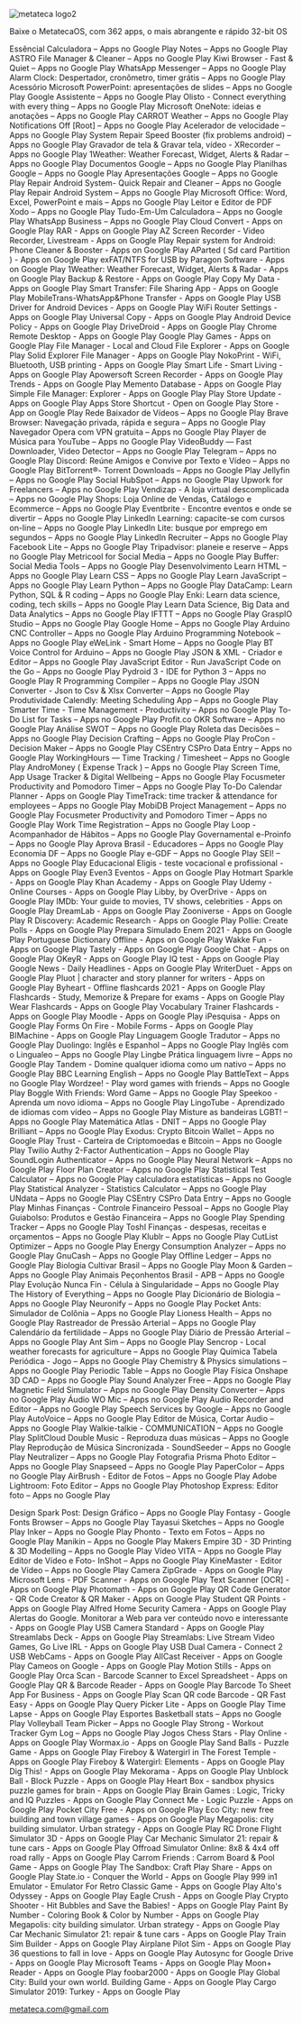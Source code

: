 ![metateca logo2](https://user-images.githubusercontent.com/29218322/137600338-c8ed14a4-1576-4ec7-8358-947589ee6d45.gif)

Baixe o MetatecaOS, com 362 apps, o mais abrangente e rápido 32-bit OS

Essêncial
Calculadora – Apps no Google Play
Notes – Apps no Google Play
ASTRO File Manager & Cleaner – Apps no Google Play
Kiwi Browser - Fast & Quiet – Apps no Google Play
WhatsApp Messenger – Apps no Google Play
Alarm Clock: Despertador, cronômetro, timer grátis – Apps no Google Play
Acessório
Microsoft PowerPoint: apresentações de slides – Apps no Google Play
Google Assistente – Apps no Google Play
Olisto - Connect everything with every thing – Apps no Google Play
Microsoft OneNote: ideias e anotações – Apps no Google Play
CARROT Weather – Apps no Google Play
Notifications Off [Root] – Apps no Google Play
Acelerador de velocidade – Apps no Google Play
System Repair Speed Booster (fix problems android) – Apps no Google Play
Gravador de tela & Gravar tela, vídeo - XRecorder – Apps no Google Play
1Weather: Weather Forecast, Widget, Alerts & Radar – Apps no Google Play
Documentos Google – Apps no Google Play
Planilhas Google – Apps no Google Play
Apresentações Google – Apps no Google Play
Repair Android System- Quick Repair and Cleaner – Apps no Google Play
Repair Android System – Apps no Google Play
Microsoft Office: Word, Excel, PowerPoint e mais – Apps no Google Play
Leitor e Editor de PDF Xodo – Apps no Google Play
Tudo-Em-Um Calculadora – Apps no Google Play
WhatsApp Business – Apps no Google Play
Cloud Convert - Apps on Google Play
RAR - Apps on Google Play
AZ Screen Recorder - Video Recorder, Livestream - Apps on Google Play
Repair system for Android: Phone Cleaner & Booster - Apps on Google Play
AParted ( Sd card Partition ) - Apps on Google Play
exFAT/NTFS for USB by Paragon Software - Apps on Google Play
1Weather: Weather Forecast, Widget, Alerts & Radar - Apps on Google Play
Backup & Restore - Apps on Google Play
Copy My Data - Apps on Google Play
Smart Transfer: File Sharing App - Apps on Google Play
MobileTrans-WhatsApp&Phone Transfer - Apps on Google Play
USB Driver for Android Devices - Apps on Google Play
WiFi Router Settings - Apps on Google Play
Universal Copy - Apps on Google Play
Android Device Policy - Apps on Google Play
DriveDroid - Apps on Google Play
Chrome Remote Desktop - Apps on Google Play
Google Play Games - Apps on Google Play
File Manager - Local and Cloud File Explorer - Apps on Google Play
Solid Explorer File Manager - Apps on Google Play
NokoPrint - WiFi, Bluetooth, USB printing - Apps on Google Play
Smart Life - Smart Living - Apps on Google Play
Apowersoft Screen Recorder - Apps on Google Play
Trends - Apps on Google Play
Memento Database - Apps on Google Play
Simple File Manager: Explorer - Apps on Google Play
Play Store Update - Apps on Google Play
Apps Store Shortcut - Open on Google Play Store - App on Google Play 
Rede
Baixador de Vídeos – Apps no Google Play
Brave Browser: Navegação privada, rápida e segura – Apps no Google Play
Navegador Opera com VPN gratuita – Apps no Google Play
Player de Música para YouTube – Apps no Google Play
VideoBuddy — Fast Downloader, Video Detector – Apps no Google Play
Telegram – Apps no Google Play
Discord: Reúne Amigos e Convive por Texto e Vídeo – Apps no Google Play
BitTorrent®- Torrent Downloads – Apps no Google Play
Jellyfin – Apps no Google Play
Social
HubSpot – Apps no Google Play
Upwork for Freelancers – Apps no Google Play
Vendizap - A loja virtual descomplicada – Apps no Google Play
Shops: Loja Online de Vendas, Catálogo e Ecommerce – Apps no Google Play
Eventbrite - Encontre eventos e onde se divertir – Apps no Google Play
LinkedIn Learning: capacite-se com cursos on-line – Apps no Google Play
LinkedIn Lite: busque por emprego em segundos – Apps no Google Play
LinkedIn Recruiter – Apps no Google Play
Facebook Lite – Apps no Google Play
Tripadvisor: planeie e reserve – Apps no Google Play
Metricool for Social Media – Apps no Google Play
Buffer: Social Media Tools – Apps no Google Play
Desenvolvimento
Learn HTML – Apps no Google Play
Learn CSS – Apps no Google Play
Learn JavaScript – Apps no Google Play
Learn Python – Apps no Google Play
DataCamp: Learn Python, SQL & R coding – Apps no Google Play
Enki: Learn data science, coding, tech skills – Apps no Google Play
Learn Data Science, Big Data and Data Analytics – Apps no Google Play
IFTTT – Apps no Google Play
GraspIO Studio – Apps no Google Play
Google Home – Apps no Google Play
Arduino CNC Controller – Apps no Google Play
Arduino Programming Notebook – Apps no Google Play
eWeLink - Smart Home – Apps no Google Play
BT Voice Control for Arduino – Apps no Google Play
JSON & XML - Criador e Editor – Apps no Google Play
JavaScript Editor - Run JavaScript Code on the Go – Apps no Google Play
Pydroid 3 - IDE for Python 3 – Apps no Google Play
R Programming Compiler – Apps no Google Play
JSON Converter - Json to Csv & Xlsx Converter – Apps no Google Play
Produtividade
Calendly: Meeting Scheduling App – Apps no Google Play
Smarter Time - Time Management - Productivity – Apps no Google Play
To-Do List for Tasks – Apps no Google Play
Profit.co OKR Software – Apps no Google Play
Análise SWOT – Apps no Google Play
Roleta das Decisões – Apps no Google Play
Decision Crafting – Apps no Google Play
ProCon - Decision Maker – Apps no Google Play
CSEntry CSPro Data Entry – Apps no Google Play
WorkingHours — Time Tracking / Timesheet – Apps no Google Play
AndroMoney ( Expense Track ) – Apps no Google Play
Screen Time, App Usage Tracker & Digital Wellbeing – Apps no Google Play
Focusmeter Productivity and Pomodoro Timer – Apps no Google Play
To-Do Calendar Planner - Apps on Google Play
TimeTrack: time tracker & attendance for employees – Apps no Google Play
MobiDB Project Management – Apps no Google Play
Focusmeter Productivity and Pomodoro Timer – Apps no Google Play
Work Time Registration – Apps no Google Play
Loop - Acompanhador de Hábitos – Apps no Google Play
Governamental
e-Proinfo – Apps no Google Play
Aprova Brasil - Educadores – Apps no Google Play
Economia DF – Apps no Google Play
e-GDF – Apps no Google Play
SEI! – Apps no Google Play
Educacional
Eligis - teste vocacional e profissional - Apps on Google Play
Even3 Eventos - Apps on Google Play
Hotmart Sparkle - Apps on Google Play
Khan Academy - Apps on Google Play
Udemy - Online Courses - Apps on Google Play
Libby, by OverDrive - Apps on Google Play
IMDb: Your guide to movies, TV shows, celebrities - Apps on Google Play
DreamLab - Apps on Google Play
Zooniverse - Apps on Google Play
R Discovery: Academic Research - Apps on Google Play
Pollie: Create Polls - Apps on Google Play
Prepara Simulado Enem 2021 - Apps on Google Play
Portuguese Dictionary Offline - Apps on Google Play
Wakke Fun - Apps on Google Play
Tastely - Apps on Google Play
Google Chat - Apps on Google Play
OKeyR - Apps on Google Play
IQ test - Apps on Google Play
Google News - Daily Headlines - Apps on Google Play
WriterDuet - Apps on Google Play
Pluot | character and story planner for writers - Apps on Google Play
Byheart - Offline flashcards 2021 - Apps on Google Play
Flashcards - Study, Memorize & Prepare for exams - Apps on Google Play
Wear Flashcards - Apps on Google Play
Vocabulary Trainer Flashcards - Apps on Google Play
Moodle - Apps on Google Play
iPesquisa - Apps on Google Play
Forms On Fire - Mobile Forms - Apps on Google Play
BIMachine - Apps on Google Play
Linguagem
Google Tradutor – Apps no Google Play
Duolingo: Inglês e Espanhol – Apps no Google Play
Inglês com o Lingualeo – Apps no Google Play
Lingbe Prática linguagem livre – Apps no Google Play
Tandem - Domine qualquer idioma como um nativo – Apps no Google Play
BBC Learning English – Apps no Google Play
BattleText – Apps no Google Play
Wordzee! - Play word games with friends – Apps no Google Play
Boggle With Friends: Word Game – Apps no Google Play
Speekoo - Aprenda um novo idioma – Apps no Google Play
LingoTube - Aprendizado de idiomas com vídeo – Apps no Google Play
Misture as bandeiras LGBT! – Apps no Google Play
Matemática
Atlas - DNIT – Apps no Google Play
Brilliant – Apps no Google Play
Exodus: Crypto Bitcoin Wallet – Apps no Google Play
Trust - Carteira de Criptomoedas e Bitcoin – Apps no Google Play
Twilio Authy 2-Factor Authentication – Apps no Google Play
SoundLogin Authenticator – Apps no Google Play
Neural Network – Apps no Google Play
Floor Plan Creator – Apps no Google Play
Statistical Test Calculator – Apps no Google Play
calculadora estatísticas – Apps no Google Play
Statistical Analyzer - Statistics Calculator – Apps no Google Play
UNdata – Apps no Google Play
CSEntry CSPro Data Entry – Apps no Google Play
Minhas Finanças - Controle Financeiro Pessoal – Apps no Google Play
Guiabolso: Produtos e Gestão Financeira – Apps no Google Play
Spending Tracker – Apps no Google Play
Toshl Finanças - despesas, receitas e orçamentos – Apps no Google Play
Klublr – Apps no Google Play
CutList Optimizer – Apps no Google Play
Energy Consumption Analyzer – Apps no Google Play
GnuCash – Apps no Google Play
Offline Ledger – Apps no Google Play
Biologia
Cultivar Brasil – Apps no Google Play
Moon & Garden – Apps no Google Play
Animais Peçonhentos Brasil - APB – Apps no Google Play
Evolução Nunca Fin - Célula à Singularidade – Apps no Google Play
The History of Everything – Apps no Google Play
Dicionário de Biologia – Apps no Google Play
Neuronify – Apps no Google Play
Pocket Ants: Simulador de Colônia – Apps no Google Play
Lioness Health – Apps no Google Play
Rastreador de Pressão Arterial – Apps no Google Play
Calendário da fertilidade – Apps no Google Play
Diário de Pressão Arterial – Apps no Google Play
Ant Sim – Apps no Google Play
Sencrop - Local weather forecasts for agriculture – Apps no Google Play
Química
Tabela Periódica - Jogo – Apps no Google Play
Chemistry & Physics simulations – Apps no Google Play
Periodic Table – Apps no Google Play
Física
Onshape 3D CAD – Apps no Google Play
Sound Analyzer Free – Apps no Google Play
Magnetic Field Simulator – Apps no Google Play
Density Converter – Apps no Google Play
Áudio
WO Mic – Apps no Google Play
Audio Recorder and Editor – Apps no Google Play
Speech Services by Google – Apps no Google Play
AutoVoice – Apps no Google Play
Editor de Música, Cortar Audio – Apps no Google Play
Walkie-talkie - COMMUNICATION – Apps no Google Play
SplitCloud Double Music - Reproduza duas músicas – Apps no Google Play
Reprodução de Música Sincronizada - SoundSeeder – Apps no Google Play
Neutralizer – Apps no Google Play
Fotografia
Prisma Photo Editor – Apps no Google Play
Snapseed – Apps no Google Play
PaperColor – Apps no Google Play
AirBrush - Editor de Fotos – Apps no Google Play
Adobe Lightroom: Foto Editor – Apps no Google Play
Photoshop Express: Editor foto – Apps no Google Play

Design
Spark Post: Design Gráfico – Apps no Google Play
Fontasy - Google Fonts Browser – Apps no Google Play
Tayasui Sketches – Apps no Google Play
Inker – Apps no Google Play
Phonto - Texto em Fotos – Apps no Google Play
Manikin – Apps no Google Play
Makers Empire 3D - 3D Printing & 3D Modelling – Apps no Google Play
Vídeo
VITA – Apps no Google Play
Editor de Vídeo e Foto- InShot – Apps no Google Play
KineMaster - Editor de Vídeo – Apps no Google Play
Camera
ZipGrade - Apps on Google Play
Microsoft Lens - PDF Scanner - Apps on Google Play
Text Scanner [OCR] - Apps on Google Play
Photomath - Apps on Google Play
QR Code Generator - QR Code Creator & QR Maker - Apps on Google Play
Student QR Points - Apps on Google Play
Alfred Home Security Camera - Apps on Google Play
Alertas do Google. Monitorar a Web para ver conteúdo novo e interessante - Apps on Google Play
USB Camera Standard - Apps on Google Play
Streamlabs Deck - Apps on Google Play
Streamlabs: Live Stream Video Games, Go Live IRL - Apps on Google Play
USB Dual Camera - Connect 2 USB WebCams - Apps on Google Play
AllCast Receiver - Apps on Google Play
Cameos on Google - Apps on Google Play
Motion Stills - Apps on Google Play
Orca Scan - Barcode Scanner to Excel Spreadsheet - Apps on Google Play
QR & Barcode Reader - Apps on Google Play
Barcode To Sheet App For Business - Apps on Google Play
Scan QR code Barcode - QR Fast Easy - Apps on Google Play
Query Picker Lite - Apps on Google Play
Time Lapse - Apps on Google Play
Esportes
Basketball stats – Apps no Google Play
Volleyball Team Picker – Apps no Google Play
Strong - Workout Tracker Gym Log – Apps no Google Play
Jogos
Chess Stars - Play Online - Apps on Google Play
Wormax.io - Apps on Google Play
Sand Balls - Puzzle Game - Apps on Google Play
Fireboy & Watergirl in The Forest Temple - Apps on Google Play
Fireboy & Watergirl: Elements - Apps on Google Play
Dig This! - Apps on Google Play
Mekorama - Apps on Google Play
Unblock Ball - Block Puzzle - Apps on Google Play
Heart Box - sandbox physics puzzle games for brain - Apps on Google Play
Brain Games : Logic, Tricky and IQ Puzzles - Apps on Google Play
Connect Me - Logic Puzzle - Apps on Google Play
Pocket City Free - Apps on Google Play
Eco City: new free building and town village games - Apps on Google Play
Megapolis: city building simulator. Urban strategy - Apps on Google Play
RC Drone Flight Simulator 3D - Apps on Google Play
Car Mechanic Simulator 21: repair & tune cars - Apps on Google Play
Offroad Simulator Online: 8x8 & 4x4 off road rally - Apps on Google Play
Carrom Friends : Carrom Board & Pool Game - Apps on Google Play
The Sandbox: Craft Play Share - Apps on Google Play
State.io - Conquer the World - Apps on Google Play
999 in1 Emulator - Emulator For Retro Classic Game - Apps on Google Play
Alto's Odyssey - Apps on Google Play
Eagle Crush - Apps on Google Play
Crypto Shooter - Hit Bubbles and Save the Babies! - Apps on Google Play
Paint By Number - Coloring Book & Color by Number - Apps on Google Play
Megapolis: city building simulator. Urban strategy - Apps on Google Play
Car Mechanic Simulator 21: repair & tune cars - Apps on Google Play
Train Sim Builder - Apps on Google Play
Airplane Pilot Sim - Apps on Google Play
36 questions to fall in love - Apps on Google Play
Autosync for Google Drive - Apps on Google Play
Microsoft Teams - Apps on Google Play
Moon+ Reader - Apps on Google Play
foobar2000 - Apps on Google Play
Global City: Build your own world. Building Game - Apps on Google Play
Cargo Simulator 2019: Turkey - Apps on Google Play

metateca.com@gmail.com
